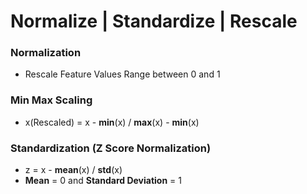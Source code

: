 # Normalize | Standardize | Rescale

### Normalization
- Rescale Feature Values Range between 0 and 1

### Min Max Scaling
- x(Rescaled) =  x - **min**(x) / **max**(x) - **min**(x)

### Standardization (Z Score Normalization)
- z = x - **mean**(x) / **std**(x)
- **Mean** = 0 and **Standard Deviation** = 1
